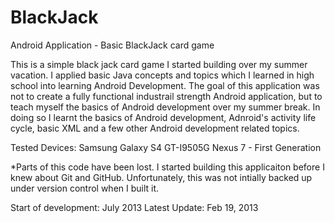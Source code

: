 BlackJack
=========

Android Application - Basic BlackJack card game  

This is a simple black jack card game I started building over my summer vacation. I applied basic Java concepts and topics which I learned in 
high school into learning Android Development. The goal of this application was not to create a fully functional industrail strength Android
application, but to teach myself the basics of Android development over my summer break. In doing so I learnt the basics of Android development, Adnroid's 
activity life cycle, basic XML and a few other Android development related topics.  

Tested Devices: 
	Samsung Galaxy S4 GT-I9505G
	Nexus 7 - First Generation

*Parts of this code have been lost. I started building this applicaiton before I knew about Git and GitHub. Unfortunately, this was not intially
backed up under version control when I built it. 


Start of development: July 2013
Latest Update: Feb 19, 2013 
